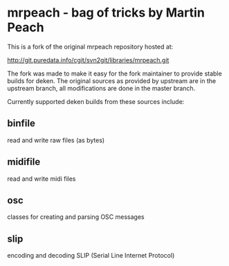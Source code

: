 mrpeach - bag of tricks by Martin Peach
===

This is a fork of the original mrpeach repository hosted at:

  http://git.puredata.info/cgit/svn2git/libraries/mrpeach.git

The fork was made to make it easy for the fork maintainer
to provide stable builds for deken. The original sources as
provided by upstream are in the upstream branch, all modifications
are done in the master branch. 

Currently supported deken builds from these sources include:

## binfile
read and write raw files (as bytes)

## midifile
read and write midi files

## osc
classes for creating and parsing OSC messages

## slip
encoding and decoding SLIP (Serial Line Internet Protocol)
